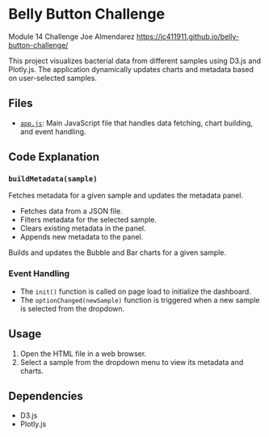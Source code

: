 # Belly Button Challenge
Module 14 Challenge Joe Almendarez
https://jc411911.github.io/belly-button-challenge/

This project visualizes bacterial data from different samples using D3.js and Plotly.js. The application dynamically updates charts and metadata based on user-selected samples.

## Files

- [`app.js`](command:_github.copilot.openRelativePath?%5B%7B%22scheme%22%3A%22file%22%2C%22authority%22%3A%22%22%2C%22path%22%3A%22%2Fc%3A%2FUsers%2Fja200%2FDocuments%2FGitHub%2Fbelly-button-challenge%2Fstatic%2Fjs%2Fapp.js%22%2C%22query%22%3A%22%22%2C%22fragment%22%3A%22%22%7D%2C%22982c185e-b7b6-4a20-b551-adc4eb659b39%22%5D "c:\Users\ja200\Documents\GitHub\belly-button-challenge\static\js\app.js"): Main JavaScript file that handles data fetching, chart building, and event handling.

## Code Explanation

### `buildMetadata(sample)`

Fetches metadata for a given sample and updates the metadata panel.

- Fetches data from a JSON file.
- Filters metadata for the selected sample.
- Clears existing metadata in the panel.
- Appends new metadata to the panel.


Builds and updates the Bubble and Bar charts for a given sample.

### Event Handling

- The `init()` function is called on page load to initialize the dashboard.
- The `optionChanged(newSample)` function is triggered when a new sample is selected from the dropdown.

## Usage

1. Open the HTML file in a web browser.
2. Select a sample from the dropdown menu to view its metadata and charts.

## Dependencies

- D3.js
- Plotly.js

